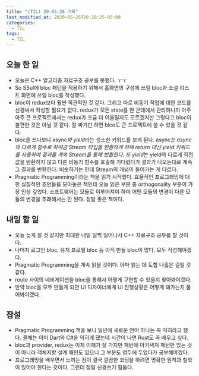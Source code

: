 ```yaml
---
title: "(TIL) 20-05-26 기록"
last_modified_at: 2020-05-26T20:20:25-05:00
categories:
  - TIL
tags:
  - TIL
---
```


## 오늘 한 일

- 오늘은 C++ 알고리즘 자료구조 공부를 못했다. ㅜㅜ
- So SSul에 bloc 패턴을 적용하기 위해서 홈화면의 구성에 쓰일 bloc과 소설 리스트 화면에 쓰일 bloc를 작성했다.
- bloc이 redux보다 훨씬 직관적인 것 같다. 그리고 따로 비동기 작업에 대한 코드를 신경써서 작성할 필요가 없다. redux가 모든 state를 한 군데에서 관리하니까 아주 아주 큰 프로젝트에서는 redux가 조금 더 어울릴지도 모르겠지만 그렇다고 bloc이 불편한 것은 아닐 것 같다. 잘 짜기만 하면 blco도 큰 프로젝트에 쓸 수 있을 것 같다.
- bloc을 쓰다보니 async*와 yield*라는 생소한 키워드를 보게 된다. async*는 async와 다르게 함수로 하여금 Stream 타입을 반환하게 하며 return 대신 yield 키워드를 사용하여 결과를 계속 Stream을 통해 반환한다. 또 yield*는 yield와 다르게 직접 값을 반환하지 않고 다른 비동기 함수를 호출해 기다렸다가 결과가 나오는대로 계속 그 결과를 반환한다. 비슷하기는 한데 Stream의 개념이 들어가는 게 다르다.
- Pragmatic Programming이라는 책을 읽기 시작했다. 효율적인 프로그래밍에 대한 실질적인 조언들을 모아놓은 책인데 오늘 읽은 부분 중 orthogonality 부분이 가장 인상 깊었다. 소프트웨어는 모듈로 이루어져야 하며 어떤 모듈의 변경이 다른 모듈의 변경을 초래해서는 안 된다. 정말 좋은 책이다.

## 내일 할 일

- 오늘 늦게 잘 것 같지만 최대한 내일 일찍 일어나서 C++ 자료구조 공부를 할 것이다.
- 나머지 로그인 bloc, 유저 프로필 bloc 등 아직 만들 bloc이 많다. 모두 작성해야겠다.
- Pragmatic Programming을 계속 읽을 것이다. 아마 읽는 데 도합 나흘은 걸릴 것 같다.
- route 사이의 네비게이션을 bloc을 통해서 어떻게 구현할 수 있을지 찾아봐야겠다.
- 만약 bloc을 모두 만들게 되면 UI 디자이너에게 UI 진행상황은 어떻게 돼가는지 물어봐야겠다.

## 잡설

- Pragmatic Programming 책을 보니 일년에 새로운 언어 하나는 꼭 익히라고 했다. 올해는 이미 Dart와 C#을 익히게 됐는데 시간이 나면 Rust도 꼭 배우고 싶다.
- bloc과 provider, redux는 이제 이해가 잘 가지만 패턴에 아키텍처 패턴만 있는 것이 아니라 객체지향 설계 패턴도 있으니 그 부분도 염두에 두었다가 공부해야겠다.
- 프로그래밍을 배우면서 느끼는 점이 결국 깔끔한 코딩을 하려면 명확한 원칙과 철학이 있어야 한다는 것이다. 그런데 정말 신경쓰기 힘들다.
